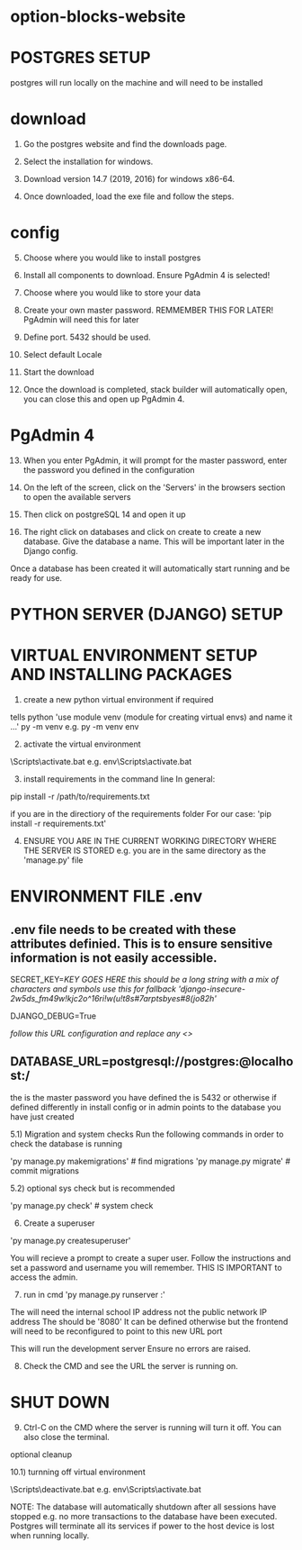 # option-blocks-website

# POSTGRES SETUP
postgres will run locally on the machine and will need to be installed  

# download

1) Go the postgres website and find the downloads page. 

2) Select the installation for windows.

3) Download version 14.7 (2019, 2016) for windows x86-64.

4) Once downloaded, load the exe file and follow the steps. 

# config

5) Choose where you would like to install postgres

6) Install all components to download. Ensure PgAdmin 4 is selected!

7) Choose where you would like to store your data 

8) Create your own master password. REMMEMBER THIS FOR LATER! PgAdmin will need this for later

9) Define port. 5432 should be used.

10) Select default Locale 

11) Start the download 

12) Once the download is completed, stack builder will automatically open, you can close this and 
open up PgAdmin 4.

# PgAdmin 4

13) When you enter PgAdmin, it will prompt for the master password, enter the password you defined
in the configuration 

14) On the left of the screen, click on the 'Servers' in the browsers section to open the available servers

15) Then click on postgreSQL 14 and open it up

16) The right click on databases and click on create to create a new database. Give the database a name. This will be important later
in the Django config.

Once a database has been created it will automatically start running and be ready for use.

# PYTHON SERVER (DJANGO) SETUP

# VIRTUAL ENVIRONMENT SETUP AND INSTALLING PACKAGES

1) create a new python virtual environment if required

tells python 'use module venv (module for creating virtual envs) and name it ...'
py -m venv <name-of-env>
e.g.
py -m venv env

2) activate the virtual environment

<name-of-environment>\Scripts\activate.bat
e.g.
env\Scripts\activate.bat

3) install requirements in the command line
In general: 

pip install -r /path/to/requirements.txt

if you are in the directiory of the requirements folder
For our case:
'pip install -r requirements.txt'

4) ENSURE YOU ARE IN THE CURRENT WORKING DIRECTORY WHERE THE SERVER IS STORED
e.g. you are in the same directory as the 'manage.py' file

# ENVIRONMENT FILE .env
.env file needs to be created with these attributes definied. This is to ensure sensitive information is not
easily accessible.
--------------------------------------------------------------------------------
SECRET_KEY=*KEY GOES HERE* *this should be a long string with a mix of characters and symbols*
*use this for fallback 'django-insecure-2w5ds_fm49w!kjc2o^16ri!w(u!t8s#7arptsbyes#8(jo82h'*

DJANGO_DEBUG=True

*follow this URL configuration and replace any <>*

DATABASE_URL=postgresql://postgres:<password-to-db>@localhost:<port>/<name-of-database>
--------------------------------------------------------------------------------

the <password-to-db> is the master password you have defined
the <port> is 5432 or otherwise if defined differently in install config or in admin
<name-of-database> points to the database you have just created


5.1) Migration and system checks
Run the following commands in order to check the database is running

'py manage.py makemigrations' # find migrations
'py manage.py migrate' # commit migrations

5.2) optional sys check but is recommended

'py manage.py check' # system check

6) Create a superuser 

'py manage.py createsuperuser'

You will recieve a prompt to create a super user.
Follow the instructions and set a password and username you will
remember. THIS IS IMPORTANT to access the admin.

7) run in cmd 'py manage.py runserver <IP-address>:<Port>'

The <IP-adrress> will need the internal school IP address not the public network IP address
The <Port> should be '8080' It can be defined otherwise but the frontend will need to be reconfigured to point to this new URL port

This will run the development server
Ensure no errors are raised.

8) Check the CMD and see the URL the server is running on.

# SHUT DOWN

9) Ctrl-C on the CMD where the server is running will turn it off. You can also close the terminal.

optional cleanup

10.1) turnning off virtual environment 

<name-of-environment>\Scripts\deactivate.bat
e.g.
env\Scripts\activate.bat

NOTE: The database will automatically shutdown after all sessions have stopped e.g. no more transactions to the database
have been executed. 
Postgres will terminate all its services if power to the host device is lost when running locally. 